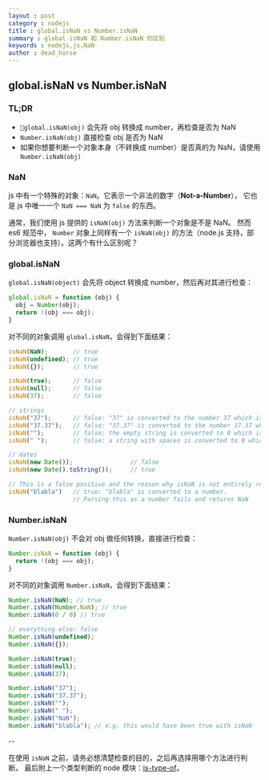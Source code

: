 ```yaml
---
layout : post
category : nodejs
title : global.isNaN vs Number.isNaN
summary : global.isNaN 和 Number.isNaN 的区别
keywords : nodejs,js,NaN
author : dead_horse
---
```

## global.isNaN vs Number.isNaN

### TL;DR

* `global.isNaN(obj)` 会先将 obj 转换成 number，再检查是否为 NaN
* `Number.isNaN(obj)` 直接检查 obj 是否为 NaN
* 如果你想要判断一个对象本身（不转换成 number）是否真的为 NaN，请使用 `Number.isNaN(obj)`

### NaN

js 中有一个特殊的对象：`NaN`。它表示一个非法的数字（**Not-a-Number**），
它也是 js 中唯一一个 `NaN === NaN` 为 `false` 的东西。

通常，我们使用 js 提供的 `isNaN(obj)` 方法来判断一个对象是不是 NaN。
然而 es6 规范中， `Number` 对象上同样有一个 `isNaN(obj)` 的方法（node.js 支持，部分浏览器也支持）。这两个有什么区别呢？

### global.isNaN

`global.isNaN(object)` 会先将 object 转换成 number，然后再对其进行检查：

```js
global.isNaN = function (obj) {
  obj = Number(obj);
  return !(obj === obj);
}
```

对不同的对象调用 `global.isNaN`，会得到下面结果：

```js
isNaN(NaN);       // true
isNaN(undefined); // true
isNaN({});        // true

isNaN(true);      // false
isNaN(null);      // false
isNaN(37);        // false

// strings
isNaN("37");      // false: "37" is converted to the number 37 which is not NaN
isNaN("37.37");   // false: "37.37" is converted to the number 37.37 which is not NaN
isNaN("");        // false: the empty string is converted to 0 which is not NaN
isNaN(" ");       // false: a string with spaces is converted to 0 which is not NaN

// dates
isNaN(new Date());                // false
isNaN(new Date().toString());     // true

// This is a false positive and the reason why isNaN is not entirely reliable
isNaN("blabla")   // true: "blabla" is converted to a number.
                  // Parsing this as a number fails and returns NaN
```

### Number.isNaN

`Number.isNaN(obj)` 不会对 obj 做任何转换，直接进行检查：

```js
Number.isNaN = function (obj) {
  return !(obj === obj);
}
```

对不同的对象调用 `Number.isNaN`，会得到下面结果：

```js
Number.isNaN(NaN); // true
Number.isNaN(Number.NaN); // true
Number.isNaN(0 / 0) // true

// everything else: false
Number.isNaN(undefined);
Number.isNaN({});

Number.isNaN(true);
Number.isNaN(null);
Number.isNaN(37);

Number.isNaN("37");
Number.isNaN("37.37");
Number.isNaN("");
Number.isNaN(" ");
Number.isNaN("NaN");
Number.isNaN("blabla"); // e.g. this would have been true with isNaN
```

--

在使用 `isNaN` 之前，请务必想清楚检查的目的，之后再选择用哪个方法进行判断。
最后附上一个类型判断的 node
模块：[is-type-of](https://github.com/node-modules/is-type-of)。
